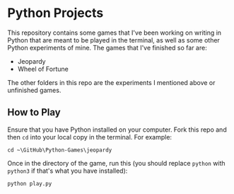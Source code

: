 # Python Projects

This repository contains some games that I've been working on writing in Python that are meant to be played in the terminal, as well as some other Python experiments of mine. The games that I've finished so far are:
* Jeopardy
* Wheel of Fortune

The other folders in this repo are the experiments I mentioned above or unfinished games.

## How to Play

Ensure that you have Python installed on your computer. Fork this repo and then `cd` into your local copy in the terminal. For example:

```cd ~\GitHub\Python-Games\jeopardy```

Once in the directory of the game, run this (you should replace `python` with `python3` if that's what you have installed):

```python play.py```
